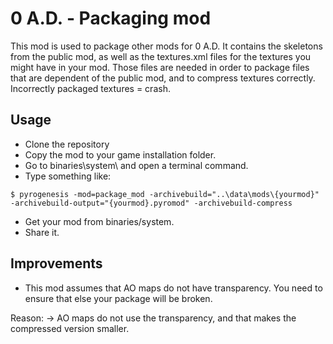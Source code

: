 # 0 A.D. - Packaging mod

This mod is used to package other mods for 0 A.D. It contains the skeletons from the public mod, as well as the textures.xml files for the textures you might have in your mod. Those files are needed in order to package files that are dependent of the public mod, and to compress textures correctly. Incorrectly packaged textures = crash.

## Usage

- Clone the repository
- Copy the mod to your game installation folder.
- Go to binaries\system\ and open a terminal command.
- Type something like:

```lang=sh
$ pyrogenesis -mod=package_mod -archivebuild="..\data\mods\{yourmod}" -archivebuild-output="{yourmod}.pyromod" -archivebuild-compress
```

- Get your mod from binaries/system.
- Share it.

## Improvements 

- This mod assumes that AO maps do not have transparency. You need to ensure that else your package will be broken.

Reason: → AO maps do not use the transparency, and that makes the compressed version smaller.

